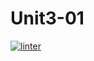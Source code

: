 # Unit3-01
[![linter](https://github.com/Abdullah-Al-Rashid/Unit3-01/workflows/linter/badge.svg)](https://github.com/marketplace/actions/super-linter)
